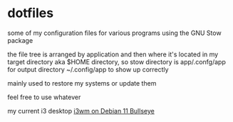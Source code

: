# dotfiles

some of my configuration files for various programs
using the GNU Stow package

the file tree is arranged by application and then where it's located in my target directory
aka $HOME directory, so stow directory is app/.confg/app for output directory ~/.config/app to show up correctly

mainly used to restore my systems or update them

feel free to use whatever

my current i3 desktop 
[i3wm on Debian 11 Bullseye](image.png)
